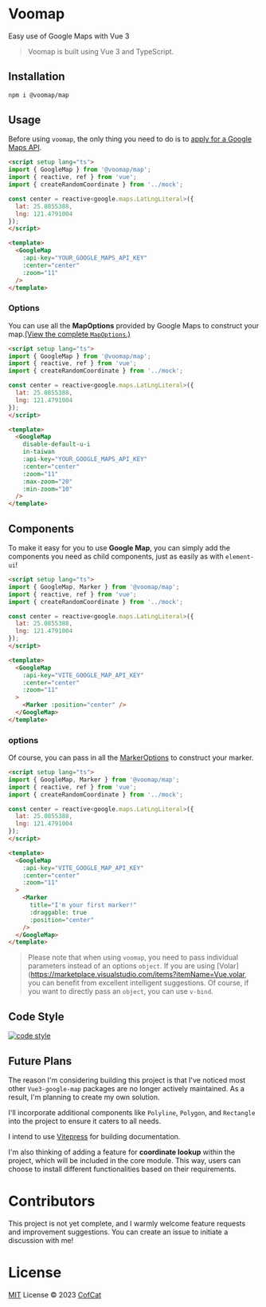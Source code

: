 # Voomap 

Easy use of Google Maps with Vue 3

> Voomap is built using Vue 3 and TypeScript.

## Installation
```bash
npm i @voomap/map
```

## Usage

Before using `voomap`, the only thing you need to do is to [apply for a Google Maps API](https://developers.google.com/maps/documentation/javascript/get-api-key).

```html
<script setup lang="ts">
import { GoogleMap } from '@voomap/map';
import { reactive, ref } from 'vue';
import { createRandomCoordinate } from '../mock';

const center = reactive<google.maps.LatLngLiteral>({
  lat: 25.0855388,
  lng: 121.4791004
});
</script>

<template>
  <GoogleMap
    :api-key="YOUR_GOOGLE_MAPS_API_KEY"
    :center="center"
    :zoom="11"
  />
</template>
```

### Options

You can use all the **MapOptions** provided by Google Maps to construct your map.[(View the complete `MapOptions`.)](https://developers.google.com/maps/documentation/javascript/reference/map#MapOptions)

```html
<script setup lang="ts">
import { GoogleMap } from '@voomap/map';
import { reactive, ref } from 'vue';
import { createRandomCoordinate } from '../mock';

const center = reactive<google.maps.LatLngLiteral>({
  lat: 25.0855388,
  lng: 121.4791004
});
</script>

<template>
  <GoogleMap
    disable-default-u-i
    in-taiwan
    :api-key="YOUR_GOOGLE_MAPS_API_KEY"
    :center="center"
    :zoom="11"
    :max-zoom="20"
    :min-zoom="10"
  />
</template>
```

## Components

To make it easy for you to use **Google Map**, you can simply add the components you need as child components, just as easily as with `element-ui`!

```html
<script setup lang="ts">
import { GoogleMap, Marker } from '@voomap/map';
import { reactive, ref } from 'vue';
import { createRandomCoordinate } from '../mock';

const center = reactive<google.maps.LatLngLiteral>({
  lat: 25.0855388,
  lng: 121.4791004
});
</script>

<template>
  <GoogleMap
    :api-key="VITE_GOOGLE_MAP_API_KEY"
    :center="center"
    :zoom="11"
  >
    <Marker :position="center" />
  </GoogleMap>
</template>
```

### options

Of course, you can pass in all the [MarkerOptions](https://developers.google.com/maps/documentation/javascript/reference/marker#MarkerOptions) to construct your marker.

```html
<script setup lang="ts">
import { GoogleMap, Marker } from '@voomap/map';
import { reactive, ref } from 'vue';
import { createRandomCoordinate } from '../mock';

const center = reactive<google.maps.LatLngLiteral>({
  lat: 25.0855388,
  lng: 121.4791004
});
</script>

<template>
  <GoogleMap
    :api-key="VITE_GOOGLE_MAP_API_KEY"
    :center="center"
    :zoom="11"
  >
    <Marker 
      title="I'm your first marker!"
      :draggable: true
      :position="center"
    />
  </GoogleMap>
</template>
```

> Please note that when using `voomap`, you need to pass individual parameters instead of an options `object`. If you are using [Volar](https://marketplace.visualstudio.com/items?itemName=Vue.volar, you can benefit from excellent intelligent suggestions. Of course, if you want to directly pass an `object`, you can use `v-bind`.

## Code Style
[![code style](https://antfu.me/badge-code-style.svg)](https://github.com/antfu/eslint-config)

## Future Plans

The reason I'm considering building this project is that I've noticed most other `Vue3-google-map` packages are no longer actively maintained. As a result, I'm planning to create my own solution.

I'll incorporate additional components like `Polyline`, `Polygon`, and `Rectangle` into the project to ensure it caters to all needs.

I intend to use [Vitepress](https://vitepress.dev/) for building documentation.

I'm also thinking of adding a feature for **coordinate lookup** within the project, which will be included in the core module. This way, users can choose to install different functionalities based on their requirements.

# Contributors

This project is not yet complete, and I warmly welcome feature requests and improvement suggestions. You can create an issue to initiate a discussion with me!

# License

[MIT](./LICENSE) License &copy; 2023 [CofCat](https://github.com/CofCat456)
